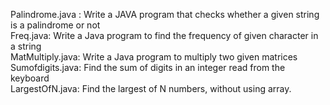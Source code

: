 Palindrome.java : Write a JAVA program that checks whether a given string is a palindrome or not
</br>
Freq.java: Write a Java program to find the frequency of given character in a string
</br>
MatMultiply.java: Write a Java program to multiply two given matrices
</br>
Sumofdigits.java: Find the sum of digits in an integer read from the keyboard
</br>
LargestOfN.java: Find the largest of N numbers, without using array.

